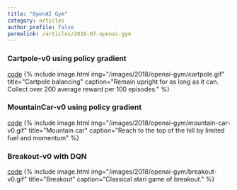 ```yaml
---
title: "OpenAI Gym"
category: articles
author_profile: false
permalink: /articles/2018-07-openai-gym
---
```

<h3>Cartpole-v0 using policy gradient</h3>

[code](https://github.com/ioarun/openai-gym/blob/master/cartpole/cartpole-policygradient2.py)
{% include image.html img="/images/2018/openai-gym/cartpole.gif" title="Cartpole balancing" caption="Remain upright for as long as it can. Collect over 200 average reward per 100 episodes." %}

<h3>MountainCar-v0 using policy gradient</h3>

[code](https://github.com/ioarun/openai-gym/blob/master/mountaincar/mountaincar-policygradient.py)
{% include image.html img="/images/2018/openai-gym/mountain-car-v0.gif" title="Mountain car" caption="Reach to the top of the hill by limited fuel and momentum" %}


<h3>Breakout-v0 with DQN</h3>

[code](https://github.com/ioarun/openai-gym/blob/master/breakout/breakout-dqn.py)
{% include image.html img="/images/2018/openai-gym/breakout-v0.gif" title="Breakout" caption="Classical atari game of breakout." %}

 
 
